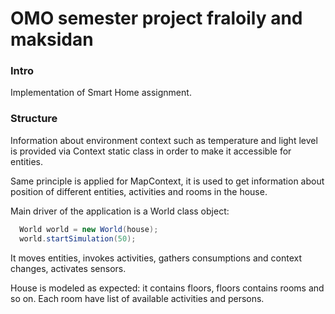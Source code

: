 # OMO semester project fraloily and maksidan

### Intro
Implementation of Smart Home assignment.

### Structure
Information about environment context such as temperature and light level
is provided via Context static class in order to make it accessible for
entities.

Same principle is applied for MapContext, it is used to get information about position of different entities, activities and rooms in the house.



Main driver of the application is a World class object:
```java
  World world = new World(house);
  world.startSimulation(50);
```
It moves entities, invokes activities, gathers consumptions and context changes, activates sensors.

House is modeled as expected: it contains floors, floors contains rooms and so on.
Each room have list of available activities and persons.

